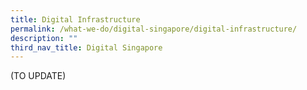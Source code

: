 ```yaml
---
title: Digital Infrastructure
permalink: /what-we-do/digital-singapore/digital-infrastructure/
description: ""
third_nav_title: Digital Singapore
---
```

(TO UPDATE)